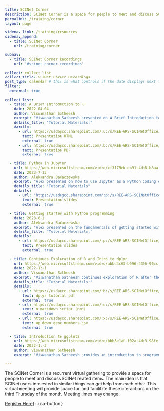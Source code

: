 ```yaml
---
title: SCINet Corner
description: SCINet Corner is a space for people to meet and discuss SCINet related items.
permalink: /training/corner
layout: page

sidenav_link: /training/resources
sidenav_append: 
  - title: SCINet Corner
    url: /training/corner

subnav:
  - title: SCINet Corner Recordings
    url: '#scinet-corner-recordings'

collect: collect_list
collect_title: SCINet Corner Recordings
post_type: calendar # this is what controls if the date displays next to it or not
filter:
  external: true

collect_list: 
  - title: A Brief Introduction to R
    date: 2022-08-04
    author: Viswanathan Satheesh
    excerpt: "Viswanathan Satheesh presented on A Brief Introduction to R." 
    details_title: "Tutorial Materials:"
    details:
      - url: https://usdagcc.sharepoint.com/:u:/s/REE-ARS-SCINetOffice/EUbch4aS7UpIr3f6utCfo1UBU3Qe-PsV-EpiEGlmkNWQtA
        text: Presentation HTML
        external: true
      - url: https://usdagcc.sharepoint.com/:b:/s/REE-ARS-SCINetOffice/EYUE5kuPOFZDgePLbFfvxK8BGYv38qjk_dfpIIjZCxTOAg
        text: Presentation PDF
        external: true

  - title: Python in Jupyter
    url: https://web.microsoftstream.com/video/cf3179eb-eb91-4db8-b8aa-062db5a769b0
    date: 2023-7-13
    author: Aleksandra Badaczewska
    excerpt: "Alex presented on how to use Jupyter as a Python coding environment"
    details_title: "Tutorial Materials"
    details:
      - url: "https://usdagcc.sharepoint.com/:p:/s/REE-ARS-SCINetOffice/EYMy_7xmJ-ZNvGMu9CC1CVEBmlFvfLKLK3W8SrynTBvKvQ?e=Ij1T8k"
        text: Presentation slides
        external: true
        
  - title: Getting started with Python programming
    date: 2023-6-1
    author: Aleksandra Badaczewska
    excerpt: "Alex presented on the fundamentals of getting started with Python programming." 
    details_title: "Tutorial Materials:"
    details:
      - url: https://usdagcc.sharepoint.com/:p:/s/REE-ARS-SCINetOffice/EUzrAkQ_GbZGltbsRkdF8GABGxYSc_3maC18Uf01YKbj8Q
        text: Presentation slides
        external: true
      
  - title: Continues Exploration of R and Intro to dplyr
    url: https://web.microsoftstream.com/video/abbd4c63-b996-4306-90cc-76620579576a #main link to video
    date: 2022-12-1
    author: Viswanathan Satheesh
    excerpt: "Viswanathan Satheesh continues exploration of R after the previous SCINet Corner (November 3, 2022) and provides an introduction to dplyr." 
    details_title: "Tutorial Materials:"
    details:
      - url: https://usdagcc.sharepoint.com/:b:/s/REE-ARS-SCINetOffice/EcPtk_SbA7xKjlsIzxecfbsB5AvetG3y3sW0NiYGhtfVzA
        text: dplyr tutorial pdf
        external: true
      - url: https://usdagcc.sharepoint.com/:u:/s/REE-ARS-SCINetOffice/ETk0Y29bbbdHgr-aLRDKNugB6xW8CGraRtjgHlCoiCmkrg
        text: R markdown script (Rmd)
        external: true
      - url: https://usdagcc.sharepoint.com/:x:/s/REE-ARS-SCINetOffice/EWhrKWRETdNMoQRt-4iIqlsBjJMvM-DYDCLIgoZkIuR34A
        text: up_down_gene_numbers.csv
        external: true
  
  - title: Introduction to ggplot2
    url: https://web.microsoftstream.com/video/bbb3e1af-f02a-4dc3-98fe-0a90603198ea
    date: 2022-11-3
    author: Viswanathan Satheesh
    excerpt: "Viswanathan Satheesh provides an introduction to programming in R with emphasis on ggplot2."

---
```


The SCINet Corner is a recurrent virtual gathering to provide a space for people to meet and discuss SCINet related items. The main idea is that SCINet users interested in similar things can get help from each other. This virtual meeting will provide space for, and facilitate these interactions on the third Thursday of the month. Meeting times may change.

[Register Here](https://forms.gle/7DcBoBvbGcjQDBP38){: .usa-button }

